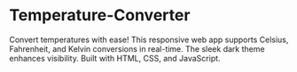 # Temperature-Converter
Convert temperatures with ease! This responsive web app supports Celsius, Fahrenheit, and Kelvin conversions in real-time. The sleek dark theme enhances visibility. Built with HTML, CSS, and JavaScript.
